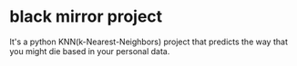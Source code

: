 # black mirror project
It's a python KNN(k-Nearest-Neighbors) project that predicts the way that you might die based in your personal data.

